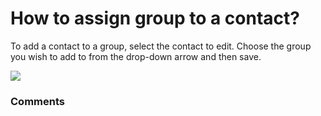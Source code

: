 # How to assign group to a contact?

<p class="no-margin">To add a contact to a group, select the contact to edit. Choose the group you wish to add to from the drop-down arrow and then save.</p>
<p class="no-margin"></p>
<div class="intercom-container"><img src="https://teams-pro.intercom-attachments-1.com/i/o/664842154/c318e5b138473e1e9da0f5df/how_to_assign_group_to_a_contact.png"></div>

### Comments

<Comments />